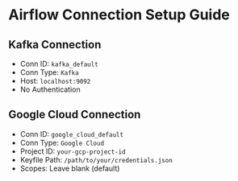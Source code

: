 # Airflow Connection Setup Guide

## Kafka Connection

- Conn ID: `kafka_default`
- Conn Type: `Kafka`
- Host: `localhost:9092`
- No Authentication

## Google Cloud Connection

- Conn ID: `google_cloud_default`
- Conn Type: `Google Cloud`
- Project ID: `your-gcp-project-id`
- Keyfile Path: `/path/to/your/credentials.json`
- Scopes: Leave blank (default)

